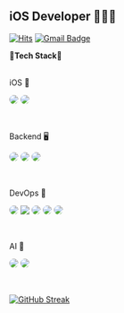 ## iOS Developer 👨🏻‍💻


[![Hits](https://hits.seeyoufarm.com/api/count/incr/badge.svg?url=https%3A%2F%2Fgithub.com%2FJunSeo99&count_bg=%2379C83D&title_bg=%23555555&icon=&icon_color=%23E7E7E7&title=hits&edge_flat=false)](https://hits.seeyoufarm.com)
[![Gmail Badge](https://img.shields.io/badge/Gmail-d14836?style=flat-square&logo=Gmail&logoColor=white&link=mailto:junseo.indexfinger@gmail.com)](mailto:junseo.indexfinger@gmail.com)

<b>🚀Tech Stack🚀</b>
<br><br>

iOS 📱
<p>
  <img src="https://img.shields.io/badge/reactiveX-3C3C3C.svg?style=for-the-badge&logo=reactiveX&logoColor=B7178C" style="border-radius: 20px" />
  <img src="https://img.shields.io/badge/Swift-3C3C3C.svg?style=for-the-badge&logo=swift&logoColor=F05138" style="border-radius: 20px" />
</p>
<br>

Backend 🖥️
<p>
  <img src="https://img.shields.io/badge/mongodb-3C3C3C.svg?style=for-the-badge&logo=mongodb&logoColor=47A248"  style="border-radius: 20px"/>
  <img src="https://img.shields.io/badge/vapor-3C3C3C.svg?style=for-the-badge&logo=vapor&logoColor=0D0D0D" style="border-radius: 20px" />
  <img src="https://img.shields.io/badge/springboot-3C3C3C.svg?style=for-the-badge&logo=springboot&logoColor=6DB33F" style="border-radius: 20px" />
</p>
<br>


DevOps 👯
<p>
  <img src="https://img.shields.io/badge/aws-3C3C3C.svg?style=for-the-badge&logo=amazonwebservices&logoColor=232F3E" style="border-radius: 20px" />
  <img src="https://img.shields.io/badge/jenkins-3C3C3C.svg?style=for-the-badge&logo=jenkins&logoColor=47A248"/>
  <img src="https://img.shields.io/badge/kafka-3C3C3C.svg?style=for-the-badge&logo=apachekafka&logoColor=232F3E" style="border-radius: 20px" />
  <img src="https://img.shields.io/badge/docker-3C3C3C.svg?style=for-the-badge&logo=docker&logoColor=2496ED" style="border-radius: 20px" />
  <img src="https://img.shields.io/badge/terraform-3C3C3C.svg?style=for-the-badge&logo=terraform&logoColor=844FBA" style="border-radius: 20px" />
</p>
<br>

AI 🤖
<p>
  <img src="https://img.shields.io/badge/python-3C3C3C.svg?style=for-the-badge&logo=python&logoColor=3776AB" style="border-radius: 20px" />
  <img src="https://img.shields.io/badge/pytorch-3C3C3C.svg?style=for-the-badge&logo=pytorch&logoColor=EE4C2C" style="border-radius: 20px" />
</p>
<br>


[![GitHub Streak](https://streak-stats.demolab.com?user=JunSeo99&theme=dark&hide_border=true&exclude_days=Sun%2CSat)](https://git.io/streak-stats)

